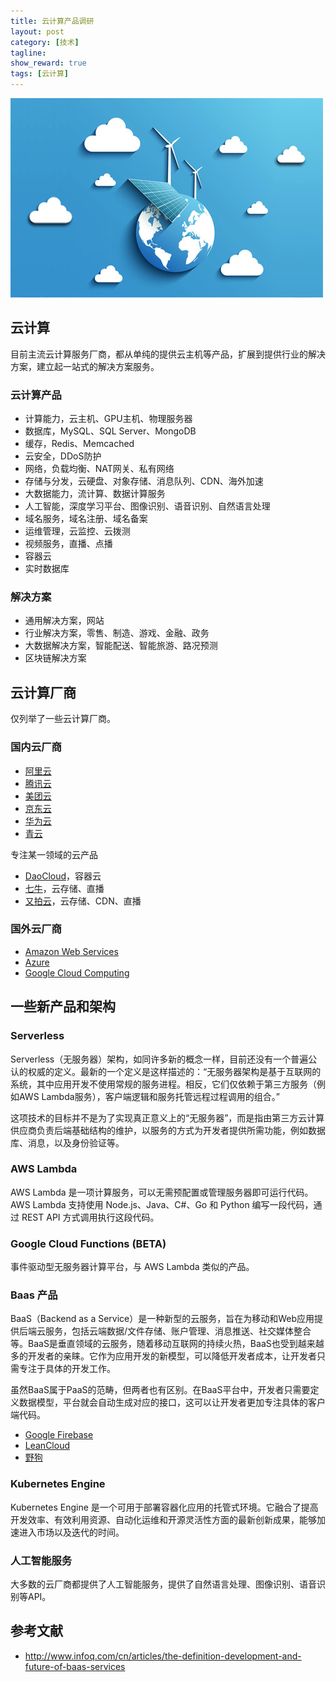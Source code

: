 ```yaml
---
title: 云计算产品调研
layout: post
category: [技术]
tagline: 
show_reward: true
tags: [云计算]
---
```


![cloud-computing.jpg](/uploads/post_img/2018/05/cloud-computing.jpg "")

## 云计算

目前主流云计算服务厂商，都从单纯的提供云主机等产品，扩展到提供行业的解决方案，建立起一站式的解决方案服务。

### 云计算产品

- 计算能力，云主机、GPU主机、物理服务器
- 数据库，MySQL、SQL Server、MongoDB
- 缓存，Redis、Memcached
- 云安全，DDoS防护
- 网络，负载均衡、NAT网关、私有网络
- 存储与分发，云硬盘、对象存储、消息队列、CDN、海外加速
- 大数据能力，流计算、数据计算服务
- 人工智能，深度学习平台、图像识别、语音识别、自然语言处理
- 域名服务，域名注册、域名备案
- 运维管理，云监控、云拨测
- 视频服务，直播、点播
- 容器云
- 实时数据库

### 解决方案

- 通用解决方案，网站
- 行业解决方案，零售、制造、游戏、金融、政务
- 大数据解决方案，智能配送、智能旅游、路况预测
- 区块链解决方案

## 云计算厂商

仅列举了一些云计算厂商。

### 国内云厂商

- [阿里云](https://www.aliyun.com/)
- [腾讯云](https://cloud.tencent.com/)
- [美团云](https://www.mtyun.com)
- [京东云](https://www.jdcloud.com)
- [华为云](https://www.huaweicloud.com/)
- [青云](https://www.qingcloud.com)

专注某一领域的云产品

- [DaoCloud](http://www.daocloud.io)，容器云
- [七牛](https://www.qiniu.com/)，云存储、直播
- [又拍云](https://www.upyun.com/)，云存储、CDN、直播

### 国外云厂商

- [Amazon Web Services](https://aws.amazon.com/cn/)
- [Azure](https://azure.microsoft.com/)
- [Google Cloud Computing](https://cloud.google.com/)

## 一些新产品和架构

### Serverless

Serverless（无服务器）架构，如同许多新的概念一样，目前还没有一个普遍公认的权威的定义。最新的一个定义是这样描述的：“无服务器架构是基于互联网的系统，其中应用开发不使用常规的服务进程。相反，它们仅依赖于第三方服务（例如AWS Lambda服务），客户端逻辑和服务托管远程过程调用的组合。”

这项技术的目标并不是为了实现真正意义上的“无服务器”，而是指由第三方云计算供应商负责后端基础结构的维护，以服务的方式为开发者提供所需功能，例如数据库、消息，以及身份验证等。

### AWS Lambda

AWS Lambda 是一项计算服务，可以无需预配置或管理服务器即可运行代码。AWS Lambda 支持使用 Node.js、Java、C#、Go 和 Python 编写一段代码，通过 REST API 方式调用执行这段代码。

### Google Cloud Functions (BETA)

事件驱动型无服务器计算平台，与 AWS Lambda 类似的产品。

### Baas 产品

BaaS（Backend as a Service）是一种新型的云服务，旨在为移动和Web应用提供后端云服务，包括云端数据/文件存储、账户管理、消息推送、社交媒体整合等。BaaS是垂直领域的云服务，随着移动互联网的持续火热，BaaS也受到越来越多的开发者的亲睐。它作为应用开发的新模型，可以降低开发者成本，让开发者只需专注于具体的开发工作。

虽然BaaS属于PaaS的范畴，但两者也有区别。在BaaS平台中，开发者只需要定义数据模型，平台就会自动生成对应的接口，这可以让开发者更加专注具体的客户端代码。

- [Google Firebase](https://firebase.google.com)
- [LeanCloud](https://leancloud.cn/)
- [野狗](https://www.wilddog.com/)

### Kubernetes Engine

Kubernetes Engine 是一个可用于部署容器化应用的托管式环境。它融合了提高开发效率、有效利用资源、自动化运维和开源灵活性方面的最新创新成果，能够加速进入市场以及迭代的时间。

### 人工智能服务

大多数的云厂商都提供了人工智能服务，提供了自然语言处理、图像识别、语音识别等API。

## 参考文献

- http://www.infoq.com/cn/articles/the-definition-development-and-future-of-baas-services
